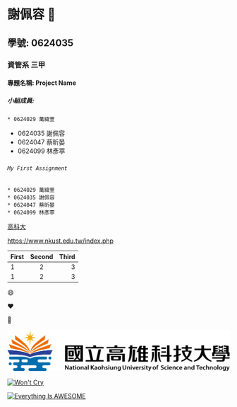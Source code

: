 # 謝佩容 :yellow_heart:

## 學號: 0624035

### 資管系 三甲

#### 專題名稱: Project Name

##### 小組成員:
`* 0624029 萬緯萱`
* 0624035 謝佩容
* 0624047 蔡昕晏
* 0624099 林彥葶

###### `My First Assignment`


```
* 0624029 萬緯萱
* 0624035 謝佩容
* 0624047 蔡昕晏
* 0624099 林彥葶
```

[高科大](https://www.nkust.edu.tw/index.php)

<https://www.nkust.edu.tw/index.php>

| First | Second | Third |
|:------|:------:|------:|
|1 | 2 | 3   |
|1 | 2 | 3   |

:smile:

:heart:

:hamster:

![NKUST](nkust.png "第一科大logo")


[![Won't Cry](https://www.youtube.com/watch?v=HK7SPnGSxLM&list=RDHK7SPnGSxLM&start_radio=1)](https://www.youtube.com/watch?v=HK7SPnGSxLM&list=RDHK7SPnGSxLM&start_radio=1 "Won't Cry")

[![Everything Is AWESOME](https://img.youtube.com/vi/StTqXEQ2l-Y/0.jpg)](https://www.youtube.com/watch?v=StTqXEQ2l-Y "Everything Is AWESOME")

